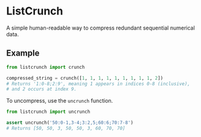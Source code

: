 # ListCrunch

A simple human-readable way to compress redundant sequential numerical data.

## Example

```python
from listcrunch import crunch

compressed_string = crunch([1, 1, 1, 1, 1, 1, 1, 1, 1, 2])
# Returns '1:0-8;2:9', meaning 1 appears in indices 0-8 (inclusive),
# and 2 occurs at index 9.
```

To uncompress, use the `uncrunch` function.

```python
from listcrunch import uncrunch

assert uncrunch('50:0-1,3-4;3:2,5;60:6;70:7-8')
# Returns [50, 50, 3, 50, 50, 3, 60, 70, 70]
```